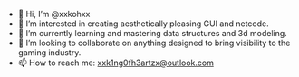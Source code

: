 - 👋 Hi, I’m @xxkohxx
- 👀 I’m interested in creating aesthetically pleasing GUI and netcode. 
- 🌱 I’m currently learning and mastering data structures and 3d modeling. 
- 💞️ I’m looking to collaborate on anything designed to bring visibility to the gaming industry. 
- 📫 How to reach me: xxk1ng0fh3artzx@outlook.com

<!---
xxkohxx/xxkohxx is a ✨ special ✨ repository because its `README.md` (this file) appears on your GitHub profile.
You can click the Preview link to take a look at your changes.
--->
